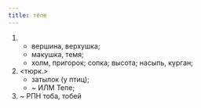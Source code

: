 ```yaml
---
title: тёпе
---
```


1. 
    * вершина, верхушка;
    * макушка, темя;
    * холм, пригорок; сопка; высота; насыпь, курган;
2. <тюрк.>
    * затылок (у птиц);
    * ~ ИЛМ Тепе;
3. ~ РПН тоба, тобей
